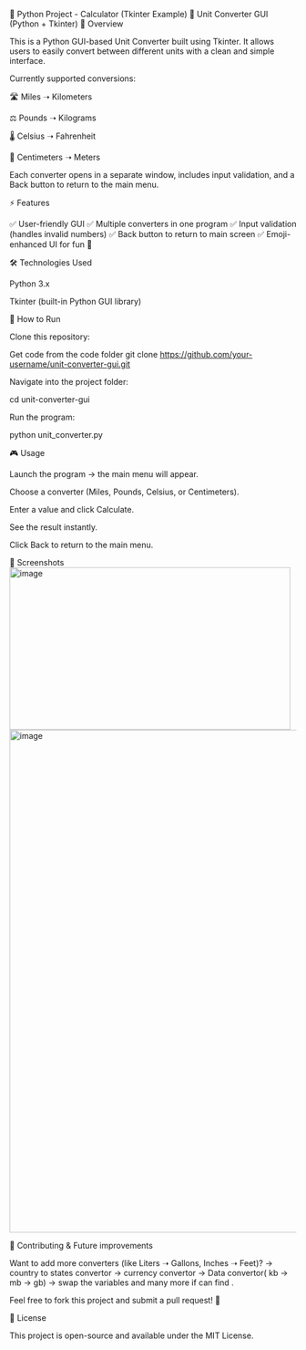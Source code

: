 🐍 Python Project - Calculator (Tkinter Example)
🔄 Unit Converter GUI (Python + Tkinter)
📌 Overview

This is a Python GUI-based Unit Converter built using Tkinter.
It allows users to easily convert between different units with a clean and simple interface.

Currently supported conversions:

🛣️ Miles ➝ Kilometers

⚖️ Pounds ➝ Kilograms

🌡️ Celsius ➝ Fahrenheit

📐 Centimeters ➝ Meters

Each converter opens in a separate window, includes input validation, and a Back button to return to the main menu.

⚡ Features

✅ User-friendly GUI
✅ Multiple converters in one program
✅ Input validation (handles invalid numbers)
✅ Back button to return to main screen
✅ Emoji-enhanced UI for fun 🎉

🛠️ Technologies Used

Python 3.x

Tkinter (built-in Python GUI library)

🚀 How to Run

Clone this repository:

Get code from the code folder
git clone https://github.com/your-username/unit-converter-gui.git


Navigate into the project folder:

cd unit-converter-gui


Run the program:

python unit_converter.py

🎮 Usage

Launch the program → the main menu will appear.

Choose a converter (Miles, Pounds, Celsius, or Centimeters).

Enter a value and click Calculate.

See the result instantly.

Click Back to return to the main menu.

📸 Screenshots
<img width="493" height="285" alt="image" src="https://github.com/user-attachments/assets/b1a96924-8258-4637-b362-7647d1409b51" />
<img width="1610" height="882" alt="image" src="https://github.com/user-attachments/assets/592c47c1-59ef-46cb-b8d2-d7cbe611beb3" />

🤝 Contributing & Future improvements

Want to add more converters (like Liters ➝ Gallons, Inches ➝ Feet)?
-> country to states convertor
-> currency convertor
-> Data convertor( kb -> mb -> gb)
-> swap the variables
and many more if can find .

Feel free to fork this project and submit a pull request! 🚀

📜 License

This project is open-source and available under the MIT License.

